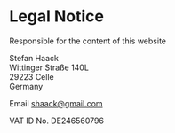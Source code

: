 # Legal Notice

Responsible for the content of this website

Stefan Haack<br/>
Wittinger Straße 140L<br/>
29223 Celle<br/>
Germany

Email [shaack@gmail.com](mailto:shaack@gmail.com)

VAT ID No. DE246560796